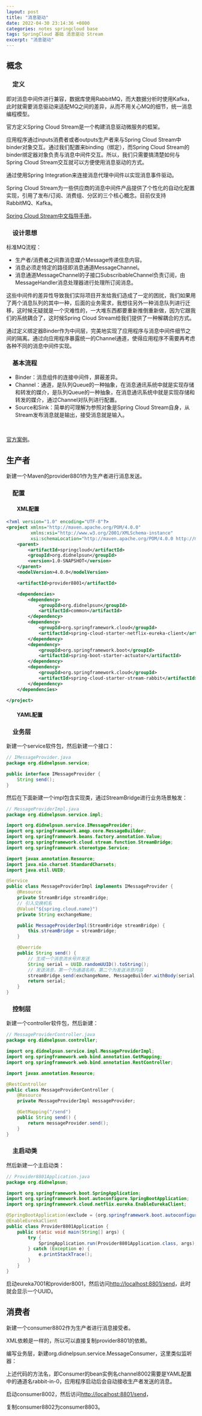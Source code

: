 ```yaml
---
layout: post
title: "消息驱动"
date: 2022-04-30 23:14:36 +0800
categories: notes springcloud base
tags: SpringCloud 基础 消息驱动 Stream
excerpt: "消息驱动"
---
```


## 概念

### &emsp;定义

即对消息中间件进行兼容，数据库使用RabbitMQ，而大数据分析时使用Kafka，此时就需要消息驱动来适配MQ之间的差异，从而不用关心MQ的细节，统一消息编程模型。

官方定义Spring Cloud Stream是一个构建消息驱动微服务的框架。

应用程序通过inputs消费者或者outputs生产者来与Spring Cloud Stream中binder对象交互。通过我们配置来binding（绑定），而Spring Cloud Stream的binder绑定器对象负责与消息中间件交互。所以，我们只需要搞清楚如何与Spring Cloud Stream交互就可以方便使用消息驱动的方式。

通过使用Spring Integration来连接消息代理中间件以实现消息事件驱动。

Spring Cloud Stream为一些供应商的消息中间件产品提供了个性化的自动化配置实现，引用了发布/订阅、消费组、分区的三个核心概念。目前仅支持RabbitMQ、Kafka。

[Spring Cloud Stream中文指导手册](https://m.wang1314.com/doc/webapp/topic/20971999.html)。

### &emsp;设计思想

标准MQ流程：

+ 生产者/消费者之间靠消息媒介Message传递信息内容。
+ 消息必须走特定的路径即消息通道MessageChannel。
+ 消息通道MessageChannel的子接口SubscribableChannel负责订阅，由MessageHandler消息处理器进行处理所订阅消息。

这些中间件的差异性导致我们实际项目开发给我们造成了一定的困扰，我们如果用了两个消息队列的其中一种，后面的业务需求，我想往另外一种消息队列进行迁移，这时候无疑就是一个灾难性的，一大堆东西都要重新推倒重新做，因为它跟我们的系统耦合了，这时候Spring Cloud Stream给我们提供了一种解耦合的方式。

通过定义绑定器Binder作为中间层，完美地实现了应用程序与消息中间件细节之间的隔离。通过向应用程序暴露统一的Channel通道，使得应用程序不需要再考虑各种不同的消息中间件实现。

### &emsp;基本流程

+ Binder：消息组件的连接中间件，屏蔽差异。
+ Channel：通道，是队列Queue的一种抽象，在消息通讯系统中就是实现存储和转发的媒介，是队列Queue的一种抽象，在消息通讯系统中就是实现存储和转发的媒介，通过Channel对队列进行配置。
+ Source和Sink：简单的可理解为参照对象是Spring Cloud Stream自身，从Stream发布消息就是输出，接受消息就是输入。

&emsp;

[官方案例](https://github.com/spring-cloud/spring-cloud-stream-samples)。

## 生产者

新建一个Maven的provider8801作为生产者进行消息发送。

### &emsp;配置

#### &emsp;&emsp;XML配置

```xml
<?xml version="1.0" encoding="UTF-8"?>
<project xmlns="http://maven.apache.org/POM/4.0.0"
         xmlns:xsi="http://www.w3.org/2001/XMLSchema-instance"
         xsi:schemaLocation="http://maven.apache.org/POM/4.0.0 http://maven.apache.org/xsd/maven-4.0.0.xsd">
    <parent>
        <artifactId>springcloud</artifactId>
        <groupId>org.didnelpsun</groupId>
        <version>1.0-SNAPSHOT</version>
    </parent>
    <modelVersion>4.0.0</modelVersion>

    <artifactId>provider8801</artifactId>

    <dependencies>
        <dependency>
            <groupId>org.didnelpsun</groupId>
            <artifactId>common</artifactId>
        </dependency>
        <dependency>
            <groupId>org.springframework.cloud</groupId>
            <artifactId>spring-cloud-starter-netflix-eureka-client</artifactId>
        </dependency>
        <dependency>
            <groupId>org.springframework.boot</groupId>
            <artifactId>spring-boot-starter-actuator</artifactId>
        </dependency>
        <dependency>
            <groupId>org.springframework.cloud</groupId>
            <artifactId>spring-cloud-starter-stream-rabbit</artifactId>
        </dependency>
    </dependencies>

</project>
```

#### &emsp;&emsp;YAML配置



### &emsp;业务层

新建一个service软件包，然后新建一个接口：

```java
// IMessageProvider.java
package org.didnelpsun.service;

public interface IMessageProvider {
    String send();
}
```

然后在下面新建一个impl包含实现类，通过StreamBridge进行业务场景触发：

```java
// MessageProviderImpl.java
package org.didnelpsun.service.impl;

import org.didnelpsun.service.IMessageProvider;
import org.springframework.amqp.core.MessageBuilder;
import org.springframework.beans.factory.annotation.Value;
import org.springframework.cloud.stream.function.StreamBridge;
import org.springframework.stereotype.Service;

import javax.annotation.Resource;
import java.nio.charset.StandardCharsets;
import java.util.UUID;

@Service
public class MessageProviderImpl implements IMessageProvider {
    @Resource
    private StreamBridge streamBridge;
    // 引入交换机名
    @Value("${spring.cloud.name}")
    private String exchangeName;

    public MessageProviderImpl(StreamBridge streamBridge) {
        this.streamBridge = streamBridge;
    }

    @Override
    public String send() {
        // 生成一个消息流水号并发送
        String serial = UUID.randomUUID().toString();
        // 发送消息，第一个为通道名称，第二个为发送消息内容
        streamBridge.send(exchangeName, MessageBuilder.withBody(serial.getBytes(StandardCharsets.UTF_8)).build());
        return serial;
    }
}
```

### &emsp;控制层

新建一个controller软件包，然后新建：

```java
// MessageProviderController.java
package org.didnelpsun.controller;

import org.didnelpsun.service.impl.MessageProviderImpl;
import org.springframework.web.bind.annotation.GetMapping;
import org.springframework.web.bind.annotation.RestController;

import javax.annotation.Resource;

@RestController
public class MessageProviderController {
    @Resource
    private MessageProviderImpl messageProvider;

    @GetMapping("/send")
    public String send() {
        return messageProvider.send();
    }
}
```

### &emsp;主启动类

然后新建一个主启动类：

```java
// Provider8801Application.java
package org.didnelpsun;

import org.springframework.boot.SpringApplication;
import org.springframework.boot.autoconfigure.SpringBootApplication;
import org.springframework.cloud.netflix.eureka.EnableEurekaClient;

@SpringBootApplication(exclude = {org.springframework.boot.autoconfigure.gson.GsonAutoConfiguration.class})
@EnableEurekaClient
public class Provider8801Application {
    public static void main(String[] args) {
        try {
            SpringApplication.run(Provider8801Application.class, args);
        } catch (Exception e) {
            e.printStackTrace();
        }
    }
}
```

启动eureka7001和provider8001，然后访问<http://localhost:8801/send>，此时就会显示一个UUID。

## 消费者

新建一个consumer8802作为生产者进行消息接受者。

XML依赖是一样的，所以可以直接复制provider8801的依赖。

编写业务层，新建org.didnelpsun.service.MessageConsumer，这里类似监听器：

上述代码的方法名，即Consumer的bean实例名channel8002需要是YAML配置中的通道名rabbit-in-0，应用程序启动后会自动接收生产者发送的消息。

启动consumer8002，然后访问<http://localhost:8801/send>，

复制consumer8802为consumer8803。
